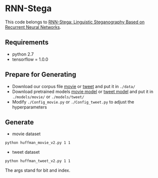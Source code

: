# RNN-Stega

This code belongs to [RNN-Stega: Linguistic Steganography Based on Recurrent Neural Networks](https://ieeexplore.ieee.org/abstract/document/8470163/).

## Requirements

- python 2.7
- tensorflow = 1.0.0

## Prepare for Generating

- Download our corpus file [movie](https://drive.google.com/open?id=1Qnd3h5P0FWieTbH5MYZrq2j3K6JP1U4b) 
or [tweet](https://drive.google.com/open?id=1Z9ANQWt95EUaRgtCMFCVo2S5P8VafeEp) and put it in `./data/`
- Download pretrained models [movie model](https://drive.google.com/open?id=13F3Xt6zw8JYyzd-HlitXYknIPL_Hn_hA) or [tweet model](https://drive.google.com/open?id=1nDgoy6eE1aOWg9tRdn5Q4aIXhWfUfawU) and put it in `./models/movie/` or `./models/tweet/`
- Modify `./Config_movie.py` or `./Config_tweet.py` to adjust the hyperparameters

## Generate 

- movie dataset

```bash
python huffman_movie_v2.py 1 1
```

- tweet dataset

```bash
python huffman_tweet_v2.py 1 1
```

The args stand for bit and index.
